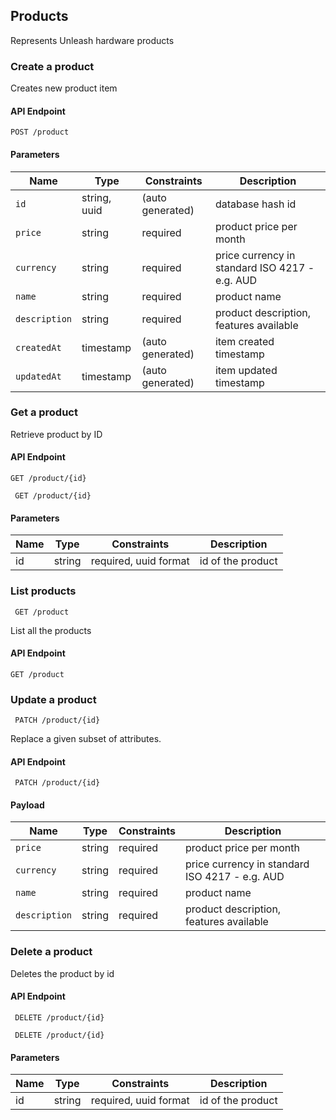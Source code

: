 ## Products

Represents Unleash hardware products

### Create a product

Creates new product item

#### API Endpoint

`POST /product`


#### Parameters

Name | Type | Constraints | Description
--------|-------|--------- | ------
`id`  | string, uuid | (auto generated) |  database hash id
`price`  | string | required | product price per month
`currency` | string | required | price currency in standard ISO 4217 - e.g. AUD
`name` | string | required | product name
`description` | string | required | product description, features available
`createdAt`  | timestamp | (auto generated) | item created timestamp
`updatedAt`  | timestamp | (auto generated) | item updated timestamp


### Get a product

Retrieve product by ID

#### API Endpoint

 `GET /product/{id}`

```
 GET /product/{id}
```


#### Parameters

Name | Type | Constraints | Description
--------|-------|--------- | ------
id | string | required, uuid format| id of the product



### List products

```
 GET /product
```
List all the products
#### API Endpoint

 `GET /product`

### Update a product

 
```
 PATCH /product/{id}
```
Replace a given subset of attributes.


#### API Endpoint

 ` PATCH /product/{id}`
 
#### Payload
Name | Type | Constraints | Description
--------|-------|--------- | ------
`price`  | string | required | product price per month
`currency` | string | required | price currency in standard ISO 4217 - e.g. AUD
`name` | string | required | product name
`description` | string | required | product description, features available


### Delete a product

Deletes the product by id

#### API Endpoint

 ` DELETE /product/{id}`
 
```
 DELETE /product/{id}
```

#### Parameters

Name | Type | Constraints | Description
--------|-------|--------- | ------
id | string | required, uuid format| id of the product


